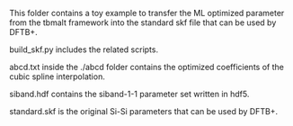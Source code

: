 This folder contains a toy example to transfer the ML optimized parameter from the tbmalt framework into the standard skf file that can be used by DFTB+.

build_skf.py includes the related scripts.

abcd.txt inside the ./abcd folder contains the optimized coefficients of the cubic spline interpolation.

siband.hdf contains the siband-1-1 parameter set written in hdf5.

standard.skf is the original Si-Si parameters that can be used by DFTB+.

